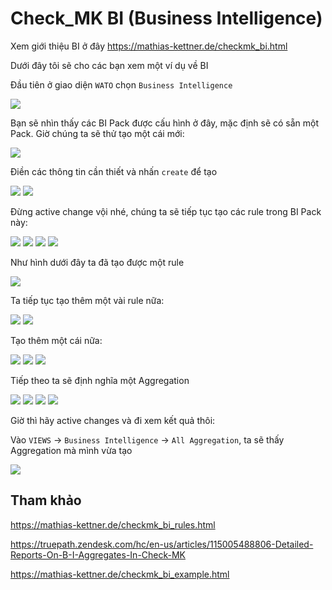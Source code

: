 # Check_MK BI (Business Intelligence)

Xem giới thiệu BI ở đây https://mathias-kettner.de/checkmk_bi.html

Dưới đây tôi sẽ cho các bạn xem một ví dụ về BI

Đầu tiên ở giao diện `WATO` chọn `Business Intelligence` 

<img src="img/1.png">

Bạn sẽ nhìn thấy các BI Pack được cấu hình ở đây, mặc định sẽ có sẵn một Pack. Giờ chúng ta sẽ thử tạo một cái mới:

<img src="img/2.png">

Điền các thông tin cần thiết và nhấn `create` để tạo

<img src="img/4.png">

<img src="img/5.png">

Đừng active change vội nhé, chúng ta sẽ tiếp tục tạo các rule trong BI Pack này: 

<img src="img/6.png">

<img src="img/7.png">

<img src="img/8.png">

<img src="img/9.png">

Như hình dưới đây ta đã tạo được một rule

<img src="img/10.png">

Ta tiếp tục tạo thêm một vài rule nữa:

<img src="img/11.png">

<img src="img/12.png">

Tạo thêm một cái nữa:

<img src="img/13.png">

<img src="img/14.png">

<img src="img/15.png">

Tiếp theo ta sẽ định nghĩa một Aggregation

<img src="img/16.png">

<img src="img/17.png">

<img src="img/18.png">

<img src="img/19.png">

Giờ thì hãy active changes và đi xem kết quả thôi:

Vào `VIEWS` -> `Business Intelligence` -> `All Aggregation`, ta sẽ thấy Aggregation mà mình vừa tạo

<img src="img/20.png">


## Tham khảo

https://mathias-kettner.de/checkmk_bi_rules.html

https://truepath.zendesk.com/hc/en-us/articles/115005488806-Detailed-Reports-On-B-I-Aggregates-In-Check-MK

https://mathias-kettner.de/checkmk_bi_example.html